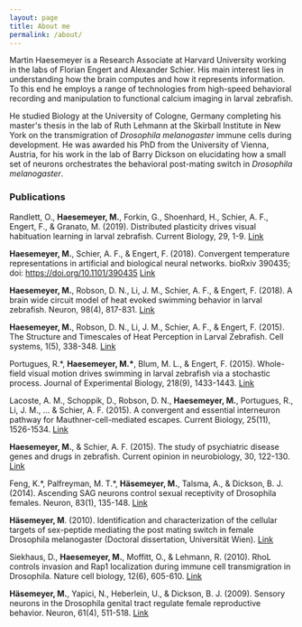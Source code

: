 ```yaml
---
layout: page
title: About me
permalink: /about/
---
```


Martin Haesemeyer is a Research Associate at Harvard University working in the labs of Florian
Engert and Alexander Schier. His main interest lies in understanding how the brain computes
and how it represents information. To this end he employs a range of technologies from
high-speed behavioral recording and manipulation to functional calcium imaging in larval
zebrafish.

He studied Biology at the University of Cologne, Germany completing his master's thesis in
the lab of Ruth Lehmann at the Skirball Institute in New York on the transmigration of
*Drosophila melanogaster* immune cells during development. He was awarded his PhD from the
University of Vienna, Austria, for his work in the lab of Barry Dickson on elucidating
how a small set of neurons orchestrates the behavioral post-mating switch in
*Drosophila melanogaster*.


### Publications
Randlett, O., **Haesemeyer, M.**, Forkin, G., Shoenhard, H., Schier, A. F., Engert, F., & Granato, M. (2019).
Distributed plasticity drives visual habituation learning in larval zebrafish.
Current Biology, 29, 1-9.
[Link](https://www.cell.com/current-biology/fulltext/S0960-9822(19)30209-X)

**Haesemeyer, M.**, Schier, A. F., & Engert, F. (2018).
Convergent temperature representations in artificial and biological neural networks.
bioRxiv 390435; doi: https://doi.org/10.1101/390435
[Link](https://www.biorxiv.org/content/early/2018/08/29/390435)

**Haesemeyer, M.**, Robson, D. N., Li, J. M., Schier, A. F., & Engert, F. (2018).
A brain wide circuit model of heat evoked swimming behavior in larval zebrafish. Neuron, 98(4), 817-831.
[Link](https://www.cell.com/neuron/fulltext/S0896-6273(18)30297-6)

**Haesemeyer, M.**, Robson, D. N., Li, J. M., Schier, A. F., & Engert, F. (2015).
The Structure and Timescales of Heat Perception in Larval Zebrafish.
Cell systems, 1(5), 338-348.
[Link](http://www.sciencedirect.com/science/article/pii/S2405471215001842)

Portugues, R.&#42;, **Haesemeyer, M.&#42;**, Blum, M. L., & Engert, F. (2015).
Whole-field visual motion drives swimming in larval zebrafish via a stochastic process.
Journal of Experimental Biology, 218(9), 1433-1443.
[Link](http://jeb.biologists.org/content/218/9/1433.short)

Lacoste, A. M., Schoppik, D., Robson, D. N., **Haesemeyer, M.**, Portugues, R., Li, J. M., ... & Schier, A. F. (2015).
A convergent and essential interneuron pathway for Mauthner-cell-mediated escapes.
Current Biology, 25(11), 1526-1534.
[Link](http://www.sciencedirect.com/science/article/pii/S0960982215004765)

**Haesemeyer, M.**, & Schier, A. F. (2015).
The study of psychiatric disease genes and drugs in zebrafish.
Current opinion in neurobiology, 30, 122-130.
[Link](http://www.sciencedirect.com/science/article/pii/S0959438814002384)

Feng, K.&#42;, Palfreyman, M. T.&#42;, **Häsemeyer, M.**, Talsma, A., & Dickson, B. J. (2014).
Ascending SAG neurons control sexual receptivity of Drosophila females.
Neuron, 83(1), 135-148.
[Link](http://www.sciencedirect.com/science/article/pii/S0896627309000762)

**Häsemeyer, M**. (2010).
Identification and characterization of the cellular targets of sex-peptide mediating the post mating switch in female Drosophila melanogaster
(Doctoral dissertation, Universität Wien).
[Link](http://othes.univie.ac.at/9728/)

Siekhaus, D., **Haesemeyer, M.**, Moffitt, O., & Lehmann, R. (2010).
RhoL controls invasion and Rap1 localization during immune cell transmigration in Drosophila.
Nature cell biology, 12(6), 605-610.
[Link](http://www.nature.com/ncb/journal/v12/n6/abs/ncb2063.html)

**Häsemeyer, M.**, Yapici, N., Heberlein, U., & Dickson, B. J. (2009).
Sensory neurons in the Drosophila genital tract regulate female reproductive behavior.
Neuron, 61(4), 511-518.
[Link](http://www.sciencedirect.com/science/article/pii/S0896627309000762)
